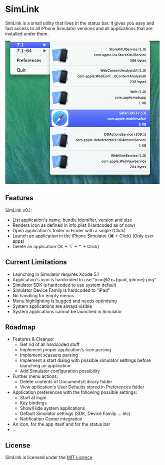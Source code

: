 # SimLink

SimLink is a small utility that lives in the status bar. It gives you easy and fast access to all iPhone Simulator versions and all applications that are installed under them.

![](SimLink.png)

## Features

SimLink v0.1:

* List application's name, bundle identifier, version and size
* Renders icon as defined in info.plist (Hardcoded as of now)
* Open application's folder in Finder with a single (Click)
* Launch an application in the iPhone Simulator (⌘ + Click) (Only user apps)
* Delete an application (⌘ + ⌥ + ⌃ + Click)

## Current Limitations

* Launching in Simulator requires Xcode 5.1
* Application's icon is hardcoded to use "icon@2x\~{ipad, iphone}.png"
* Simulator SDK is hardcoded to use system default
* Simulator Device Family is hardcoded to "iPad"
* No handling for empty menus
* Menu highlighting is bugged and needs optimising
* System applications are always visible
* System applications cannot be launched in Simulator

## Roadmap

* Features & Cleanup:
	* Get rid of all hardcoded stuff
	* Implement proper application's icon parsing
	* Implement xcassets parsing
	* Implement a start dialog with possible simulator settings before launching an application
	* Add Simulator configuration possibility
* Further menu actions:
	* Delete contents of Documents/Library folder
	* View apllication's User Defaults stored in Preferences folder
* Application preferences with the following possible settings:
	* Start at login
	* Key bindings
	* Show/Hide system applications
	* Default Simulator settings (SDK, Device Family ... etc)
	* Notification Center integration
* An icon, for the app itself and for the status bar
* ...

## License

SimLink is licensed under the [MIT Licence](LICENSE)
